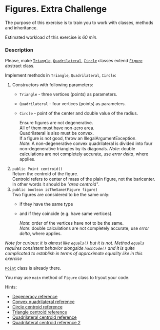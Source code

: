# Figures. Extra Challenge

The purpose of this exercise is to train you to work with classes, methods and inheritance.

Estimated workload of this exercise is _60 min_.

### Description

Please, make [`Triangle`](src/main/java/com/epam/rd/autotasks/figures/Triangle.java),
[`Quadrilateral`](src/main/java/com/epam/rd/autotasks/figures/Quadrilateral.java),
[`Circle`](src/main/java/com/epam/rd/autotasks/figures/Circle.java) classes
extend [`Figure`](src/main/java/com/epam/rd/autotasks/figures/Figure.java) abstract class.

Implement methods in `Triangle`, `Quadrilateral`, `Circle`:

1. Constructors with following parameters:
    * `Triangle` - three vertices (points) as parameters.
    * `Quadrilateral` - four vertices (points) as parameters.
    * `Circle` - point of the center and double value of the radius.

      Ensure figures are not degenerative.\
      All of them must have non-zero area.\
      Quadrilateral is also must be convex.\
      If a figure is not good, throw an IllegalArgumentException.\
      *Note*: A non-degenerative convex quadrilateral is divided into four non-degenerative triangles by its diagonals.
      *Note*: double calculations are not completely accurate, use *error delta*, where applies.
1. `public Point centroid()`\
   Return the centroid of the figure.\
   Centroid refers to center of mass of the plain figure, not the baricenter.\
   In other words it should be *"area centroid"*.
1. `public boolean isTheSame(Figure figure)`\
   Two figures are considered to be the same only:
    * if they have the same type
    * and if they coincide (e.g. have same vertices).

      *Note*: order of the vertices have not to be the same.\
      *Note*: double calculations are not completely accurate, use *error delta*, where applies.

*Note for curious: it is almost like `equals()` but it is not. Method `equals` requires consistent behavior
alongside `hashCode()` and it is quite complicated to establish in terms of approximate equality like in this exercise*

[`Point`](src/main/java/com/epam/rd/autotasks/figures/Point.java) class is already there.

You may use `main` method of `Figure` class to tryout your code.

Hints:

* [Degeneracy reference](https://en.wikipedia.org/wiki/Degeneracy_(mathematics))
* [Convex quadrilateral reference](https://en.wikipedia.org/wiki/Quadrilateral#Convex_quadrilaterals)
* [Circle centroid reference](https://www.engineeringintro.com/mechanics-of-structures/centre-of-gravity/centroid-of-circle/)
* [Triangle centroid reference](https://en.wikipedia.org/wiki/Centroid#Of_a_triangle)
* [Quadrilateral centroid reference](https://en.wikipedia.org/wiki/Quadrilateral#Remarkable_points_and_lines_in_a_convex_quadrilateral)
* [Quadrilateral centroid reference 2](https://sites.math.washington.edu/~king/java/gsp/center-mass-quad.html)